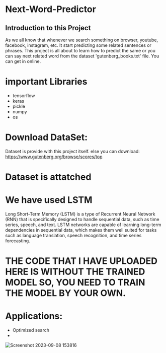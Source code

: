 # Next-Word-Predictor
## Introduction to this Project 
As we all know that whenever we search something on browser, youtube, facebook, instagram, etc. It start predicting some related sentences or phrases. This project is all about to learn how to predict the same or you can say next related word from the dataset 'gutenberg_books.txt' file. You can get in online.
# important Libraries
- tensorflow
- keras
- pickle
- numpy
- os

# Download DataSet:
Dataset is provide with this project itself. else you can download: https://www.gutenberg.org/browse/scores/top
# Dataset is attatched
# We have used LSTM 
Long Short-Term Memory (LSTM) is a type of Recurrent Neural Network (RNN) that is specifically designed to handle sequential data, such as time series, speech, and text. LSTM networks are capable of learning long-term dependencies in sequential data, which makes them well suited for tasks such as language translation, speech recognition, and time series forecasting.

# THE CODE THAT I HAVE UPLOADED HERE IS WITHOUT THE TRAINED MODEL SO, YOU NEED TO TRAIN THE MODEL BY YOUR OWN.

# Applications:
- Optimized search
- 
![Screenshot 2023-09-08 153816](https://github.com/abhishek7673/Next-Word-Predictor/assets/98072917/38dbf9d1-b0fb-45d1-8147-9d474311a204)
